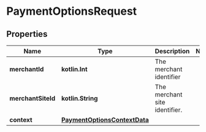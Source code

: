
# PaymentOptionsRequest

## Properties
Name | Type | Description | Notes
------------ | ------------- | ------------- | -------------
**merchantId** | **kotlin.Int** | The merchant identifier | 
**merchantSiteId** | **kotlin.String** | The merchant site identifier. | 
**context** | [**PaymentOptionsContextData**](PaymentOptionsContextData.md) |  | 



